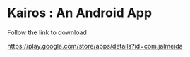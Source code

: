 # Kairos : An Android App

Follow the link to download

https://play.google.com/store/apps/details?id=com.jalmeida
